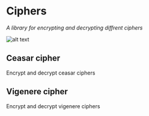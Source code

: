# Ciphers
_A library for encrypting and decrypting diffrent ciphers_

![alt text](https://github.com/Mutanton/Ciphers/blob/main/Cipherslogo.png?raw=true)

## Ceasar cipher
Encrypt and decrypt ceasar ciphers

## Vigenere cipher
Encrypt and decrypt vigenere ciphers


